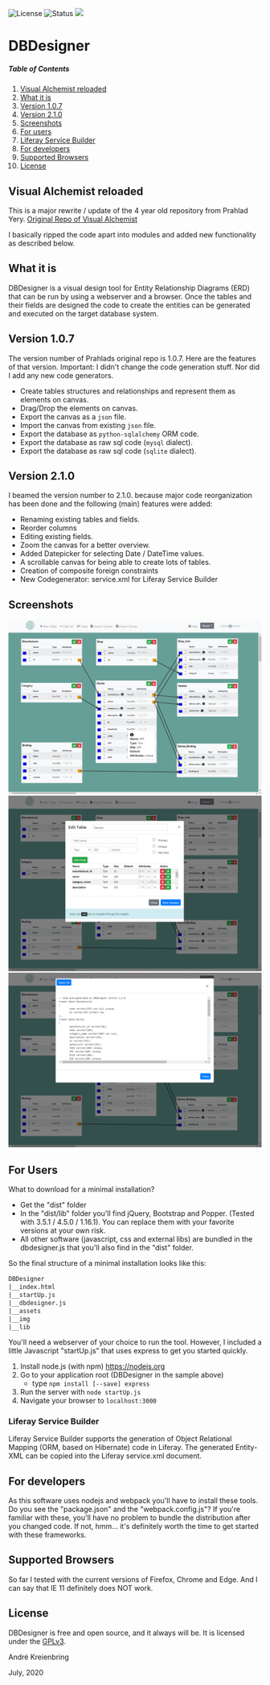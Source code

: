![License](https://img.shields.io/badge/license-GPL-blue.svg)
![Status](https://img.shields.io/badge/status-stable-brightgreen.svg)
[![](https://www.paypalobjects.com/en_US/i/btn/btn_donate_SM.gif)](https://www.paypal.com/cgi-bin/webscr?cmd=_s-xclick&hosted_button_id=8RBU2DYK9AT9Q&source=url)

# DBDesigner

##### Table of Contents

1. [Visual Alchemist reloaded](#visual-alchemist-reloaded)
2. [What it is](#what-it-is)
3. [Version 1.0.7](#version-107)
4. [Version 2.1.0](#version-210)
5. [Screenshots](#screenshots)
6. [For users](#for-users)
7. [Liferay Service Builder](#liferay-service-builder)
8. [For developers](#for-developers)
9. [Supported Browsers](#supported-browsers)
10. [License](#license)



## Visual Alchemist reloaded

This is a major rewrite / update of the 4 year old repository from Prahlad Yery.
[Original Repo of Visual Alchemist](https://github.com/prahladyeri/VisualAlchemist)

I basically ripped the code apart into modules and added new functionality as described below.

## What it is

DBDesigner is a visual design tool for Entity Relationship Diagrams (ERD) that can be run by using a webserver and a browser.
Once the tables and their fields are designed the code to create the entities can be generated and executed on the target database system.

## Version 1.0.7

The version number of Prahlads original repo is 1.0.7. Here are the features of that version. Important: I didn't change the code generation stuff. Nor did I add any new code generators. 

- Create tables structures and relationships and represent them as elements on canvas.
- Drag/Drop the elements on canvas.
- Export the canvas as a `json` file.
- Import the canvas from existing `json` file.
- Export the database as `python-sqlalchemy` ORM code.
- Export the database as raw sql code (`mysql` dialect).
- Export the database as raw sql code (`sqlite` dialect).

## Version 2.1.0

I beamed the version number to 2.1.0. because major code reorganization has been done and the following (main) features were added:

- Renaming existing tables and fields.
- Reorder columns
- Editing existing fields.
- Zoom the canvas for a better overview.
- Added Datepicker for selecting Date / DateTime values.
- A scrollable canvas for being able to create lots of tables.
- Creation of composite foreign constraints
- New Codegenerator: service.xml for Liferay Service Builder

## Screenshots

![Screenshot1](/screens/screen1.png)
![Screenshot2](/screens/screen2.png)
![Screenshot3](/screens/screen3.png)

## For Users

What to download for a minimal installation? 
* Get the "dist" folder
* In the "dist/lib" folder you'll find jQuery, Bootstrap and Popper. (Tested with 3.5.1 / 4.5.0 / 1.16.1). You can replace them with your favorite versions at your own risk.
* All other software (javascript, css and external libs) are bundled in the dbdesigner.js that you'll also find in the "dist" folder.

So the final structure of a minimal installation looks like this:
```
DBDesigner
|__index.html
|__startUp.js
|__dbdesigner.js
|__assets
|__img
|__lib
```  

You'll need a webserver of your choice to run the tool. However, I included a little Javascript "startUp.js" that uses express to get you started quickly.

1. Install node.js (with npm) https://nodejs.org
2. Go to your application root (DBDesigner in the sample above)
   - type `npm install [--save] express`
3. Run the server with `node startUp.js`
4. Navigate your browser to `localhost:3000`

### Liferay Service Builder

Liferay Service Builder supports the generation of Object Relational Mapping (ORM, based on Hibernate) code in Liferay. The generated Entity-XML can be copied into the Liferay service.xml document.
 
## For developers

As this software uses nodejs and webpack you'll have to install these tools. Do you see the "package.json" and the "webpack.config.js"?
If you're familiar with these, you'll have no problem to bundle the distribution after you changed code. 
If not, hmm... it's definitely worth the time to get started with these frameworks.

## Supported Browsers

So far I tested with the current versions of Firefox, Chrome and Edge. And I can say that IE 11 definitely does NOT work.

## License

DBDesigner is free and open source, and it always will be. It is licensed under the [GPLv3](https://opensource.org/licenses/GPL-3.0).

André Kreienbring

July, 2020

